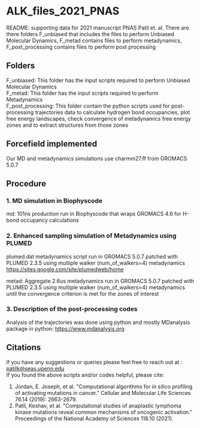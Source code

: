 # ALK_files_2021_PNAS


README: supporting data for 2021 manuscript PNAS Patil et. al. There are there folders F_unbiased that includes the files to perform Unbiased Molecular Dynamics, F_metad contains files to perform metadynamics, F_post_processing contains files to perform post processing <br />

## Folders

F_unbiased: This folder has the input scripts required to perform Unbiased Molecular Dynamics <br />
F_metad: This folder has the input scripts required to perform Metadynamics <br />
F_post_processing: This folder contain the python scripts used for post-processing trajectories data to calculate hydrogen bond occupancies, plot free energy landscapes, check convergence of metadynamics free energy zones and to extract structures from those  zones </br> 

## Forcefield implemented
Our MD and metadynamics simulations use charmm27.ff from GROMACS 5.0.7

## Procedure
### 1. MD simulation in Biophyscode <br />

md: 101ns production run in Biophyscode that wraps GROMACS 4.6 for H-bond occupancy calculations <br />




### 2. Enhanced sampling simulation of Metadynamics using PLUMED <br />

plumed.dat metadynamics script run in GROMACS 5.0.7 patched with PLUMED 2.3.5 using multiple walker (num_of_walkers=4) metadynamics<br />
https://sites.google.com/site/plumedweb/home <br />


metad: Aggregate 2.6us metadynamics run in GROMACS 5.0.7 patched with PLUMED 2.3.5 using multiple walker (num_of_walkers=4) metadynamics until the convergence criterion is met for the zones of interest<br />

### 3. Description of the post-processing codes <br />

Analysis of the trajectories was done using python and mostly MDanalysis package in python: https://www.mdanalysis.org  <br />



## Citations
If you have any suggestions or queries please feel free to reach out at : patilk@seas.upenn.edu  <br />
If you found the above scripts and/or codes helpful, please cite: <br />
1. Jordan, E. Joseph, et al. "Computational algorithms for in silico profiling of activating mutations in cancer." Cellular and Molecular Life Sciences 76.14 (2019): 2663-2679.
2. Patil, Keshav, et al. "Computational studies of anaplastic lymphoma kinase mutations reveal common mechanisms of oncogenic activation." Proceedings of the National Academy of Sciences 118.10 (2021).
